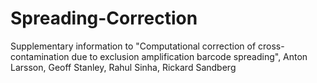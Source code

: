 # Spreading-Correction
Supplementary information to "Computational correction of cross-contamination due to exclusion amplification barcode spreading", Anton Larsson, Geoff Stanley, Rahul Sinha, Rickard Sandberg
